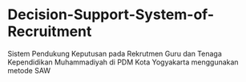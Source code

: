 # Decision-Support-System-of-Recruitment
Sistem Pendukung Keputusan pada Rekrutmen Guru dan Tenaga Kependidikan Muhammadiyah di PDM Kota Yogyakarta menggunakan metode SAW
